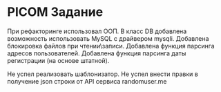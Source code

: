 # PICOM Задание

При рефакторинге использовал ООП.
В класс DB добавлена возможность использовать MySQL с драйвером mysqli.
Добавлена блокировка файлов при чтении\записи.
Добавлена функция парсинга адресов пользователей.
Добавлена функция парсинга даты регистрации (на основе штатной).

Не успел реализовать шаблонизатор.
Не успел внести правки в получение json строки от API сервиса randomuser.me
